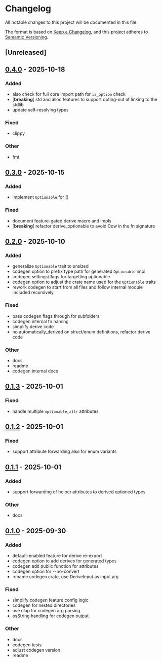 # Changelog

All notable changes to this project will be documented in this file.

The format is based on [Keep a Changelog](https://keepachangelog.com/en/1.0.0/),
and this project adheres to [Semantic Versioning](https://semver.org/spec/v2.0.0.html).

## [Unreleased]

## [0.4.0](https://github.com/ngergs/optionable/compare/optionable_codegen-v0.3.0...optionable_codegen-v0.4.0) - 2025-10-18

### Added

- also check for full core import path for `is_option` check
- [**breaking**] std and alloc features to support opting-out of linking to the stdlib
- update self-resolving types

### Fixed

- clippy

### Other

- fmt

## [0.3.0](https://github.com/ngergs/optionable/compare/optionable_codegen-v0.2.0...optionable_codegen-v0.3.0) - 2025-10-15

### Added

- implement `Optionable` for ()

### Fixed

- document feature-gated derive macro and impls
- [**breaking**] refactor derive_optionable to avoid Cow in the fn signature

## [0.2.0](https://github.com/ngergs/optionable/compare/optionable_codegen-v0.1.3...optionable_codegen-v0.2.0) - 2025-10-10

### Added

- generalize `Optionable` trait to unsized
- codegen option to prefix type path for generated `Optionable` impl
- codegen settings/flags for targetting optionable
- codegen option to adjust the crate name used for the `Optionable` traits
- rework codegen to start from all files and follow internal module included recursively

### Fixed

- pass codegen flags through for subfolders
- codegen internal fn naming
- simplify derive code
- no automatically_derived on struct/enum definitions, refactor derive code

### Other

- docs
- readme
- codegen internal docs

## [0.1.3](https://github.com/ngergs/optionable/compare/optionable_codegen-v0.1.2...optionable_codegen-v0.1.3) - 2025-10-01

### Fixed

- handle multiple `optionable_attr` attributes

## [0.1.2](https://github.com/ngergs/optionable/compare/optionable_codegen-v0.1.1...optionable_codegen-v0.1.2) - 2025-10-01

### Fixed

- support attribute forwarding also for enum variants

## [0.1.1](https://github.com/ngergs/optionable/compare/optionable_codegen-v0.1.0...optionable_codegen-v0.1.1) - 2025-10-01

### Added

- support forwarding of helper attributes to derived optioned types

### Other

- docs

## [0.1.0](https://github.com/ngergs/optionable/releases/tag/optionable_codegen-v0.1.0) - 2025-09-30

### Added

- default-enabled feature for derive re-export
- codegen option to add derives for generated types
- codegen add public function for attributes
- codegen option for --no-convert
- rename codegen crate, use DeriveInput as input arg

### Fixed

- simplify codegen feature config logic
- codegen for nested directories
- use clap for codegen arg parsing
- osString handling for codegen output

### Other

- docs
- codegen tests
- adjust codegen version
- readme
